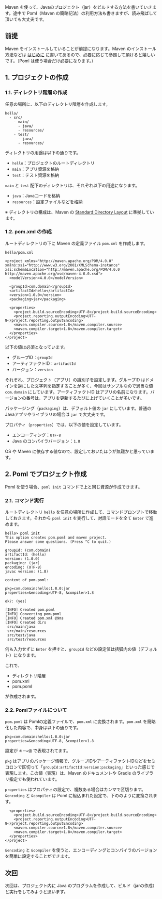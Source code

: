 Maven を使って、Javaのプロジェクト（jar）をビルドする方法を書いていきます。途中で Poml（Maven の簡略記法）の利用方法も書きますが、読み飛ばして頂いても大丈夫です。


## 前提
Maven をインストールしていることが前提になります。Maven のインストール方法などは [はじめに]() に書いてあるので、必要に応じて参照して頂けると嬉しいです。（Poml は使う場合だけ必要になります。）


## 1. プロジェクトの作成
### 1.1. ディレクトリ階層の作成
任意の場所に、以下のディレクトリ階層を作成します。

```
hello/
  - src/
    - main/
      - java/
      - resources/
    - test/
      - java/
      - resources/
```

ディレクトリの用途は以下の通りです。

- `hello`：プロジェクトのルートディレクトリ
- `main`：アプリ資源を格納
- `test`：テスト資源を格納

`main` と `test` 配下のディレクトリは、それぞれ以下の用途になります。

- `java`：Javaコードを格納
- `resources`：設定ファイルなどを格納

※ ディレクトリの構成は、Maven の [Standard Directory Layout](https://maven.apache.org/guides/introduction/introduction-to-the-standard-directory-layout.html) に準拠しています。


### 1.2. pom.xml の作成
ルートディレクトリの下に Maven の定義ファイル `pom.xml` を作成します。

`hello/pom.xml`

```
<project xmlns="http://maven.apache.org/POM/4.0.0" xmlns:xsi="http://www.w3.org/2001/XMLSchema-instance" xsi:schemaLocation="http://maven.apache.org/POM/4.0.0 http://maven.apache.org/xsd/maven-4.0.0.xsd">
  <modelVersion>4.0.0</modelVersion>

  <groupId>com.domain</groupId>
  <artifactId>hello</artifactId>
  <version>1.0.0</version>
  <packaging>jar</packaging>

  <properties>
    <project.build.sourceEncoding>UTF-8</project.build.sourceEncoding>
    <project.reporting.outputEncoding>UTF-8</project.reporting.outputEncoding>
    <maven.compiler.source>1.8</maven.compiler.source>
    <maven.compiler.target>1.8</maven.compiler.target>
  </properties>
</project>
```

以下の値は必須となっています。

- グループID：`groupId`
- アーティファクトID：`artifactId`
- バージョン：`version`

それぞれ、プロジェクト（アプリ）の識別子を設定します。グループID はドメインを逆にした文字列を指定することが多く、今回はサンプルなので適当な値 `com.domain` にしています。アーティファクトID はアプリの名前になります。バージョンの番号は、アプリを更新するたびに上げていくことが多いです。

パッケージング（`packaging`）は、デフォルト値の `jar` にしています。普通の Javaアプリやライブラリの場合は `jar` で大丈夫です。

プロパティ（`properties`）では、以下の値を設定しています。

- エンコーディング：`UTF-8`
- Java のコンパイラバージョン：`1.8`

OS や Maven に依存する値なので、設定しておいたほうが無難かと思っています。


## 2. Poml でプロジェクト作成
Poml を使う場合、`poml init` コマンドで上と同じ資源が作成できます。

### 2.1. コマンド実行
ルートディレクトリ `hello` を任意の場所に作成して、コマンドプロンプトで移動しておきます。それから `poml init` を実行して、対話モードを全て `Enter` で進めます。

```
hello> poml init
This option creates pom.poml and maven project.
Please answer some questions. (Press ^C to quit.)

groupId: (com.domain)
artifactId: (hello)
version: (1.0.0)
packaging: (jar)
encoding: (UTF-8)
javac version: (1.8)

content of pom.poml:

pkg=com.domain:hello:1.0.0:jar
properties=&encoding>UTF-8, &compiler>1.8

ok?: (yes)

[INFO] Created pom.poml
[INFO] Converting pom.poml
[INFO] Created pom.xml @9ms
[INFO] Created dirs
 src/main/java
 src/main/resources
 src/test/java
 src/test/resources
```

何も入力せずに `Enter` を押すと、`groupId` などの設定値は括弧内の値（デフォルト）になります。

これで、

- ディレクトリ階層
- pom.xml
- pom.poml

が作成されます。


### 2.2. Pomlファイルについて
`pom.poml` は Pomlの定義ファイルで、`pom.xml` に変換されます。`pom.xml` を簡略化した内容で、中身は以下の通りです。

```
pkg=com.domain:hello:1.0.0:jar
properties=&encoding>UTF-8, &compiler>1.8
```

設定が `キー=値` で表現されてます。

`pkg` はアプリのパッケージ情報で、グループIDやアーティファクトIDなどをセミコロンで区切って「`groupId:artifactId:version:packaging`」といった感じで表現します。この値（表現）は、Maven のドキュメントや Gradle のライブラリ指定でも使われています。

`properties` はプロパティの設定で、複数ある場合はカンマで区切ります。`&encoding` と `&compiler` は Poml に組込まれた設定で、下ののように変換されます。

```
  <properties>
    <project.build.sourceEncoding>UTF-8</project.build.sourceEncoding>
    <project.reporting.outputEncoding>UTF-8</project.reporting.outputEncoding>
    <maven.compiler.source>1.8</maven.compiler.source>
    <maven.compiler.target>1.8</maven.compiler.target>
  </properties>
</project>
```

`&encoding` と `&compiler` を使うと、エンコーディングとコンパイラのバージョンを簡単に設定することができます。


## 次回
次回は、プロジェクト内に Java のプログラムを作成して、ビルド（jarの作成）と実行をしてみようと思います。

[]()
